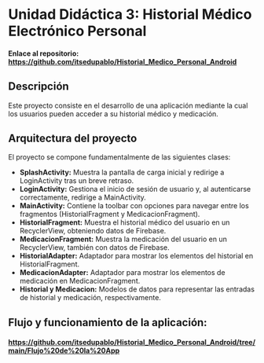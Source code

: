 # Unidad Didáctica 3: Historial Médico Electrónico Personal
#### Enlace al repositorio: https://github.com/itsedupablo/Historial_Medico_Personal_Android
## Descripción
Este proyecto consiste en el desarrollo de una aplicación mediante la cual los usuarios pueden acceder a su historial médico y medicación.
## Arquitectura del proyecto
El proyecto se compone fundamentalmente de las siguientes clases:
- **SplashActivity:** Muestra la pantalla de carga inicial y redirige a LoginActivity tras un breve retraso.
- **LoginActivity:** Gestiona el inicio de sesión de usuario y, al autenticarse correctamente, redirige a MainActivity.
- **MainActivity:** Contiene la toolbar con opciones para navegar entre los fragmentos (HistorialFragment y MedicacionFragment).
- **HistorialFragment:** Muestra el historial médico del usuario en un RecyclerView, obteniendo datos de Firebase.
- **MedicacionFragment:** Muestra la medicación del usuario en un RecyclerView, también con datos de Firebase.
- **HistorialAdapter:** Adaptador para mostrar los elementos del historial en HistorialFragment.
- **MedicacionAdapter:** Adaptador para mostrar los elementos de medicación en MedicacionFragment.
- **Historial y Medicacion:** Modelos de datos para representar las entradas de historial y medicación, respectivamente.
## Flujo y funcionamiento de la aplicación:
#### https://github.com/itsedupablo/Historial_Medico_Personal_Android/tree/main/Flujo%20de%20la%20App


